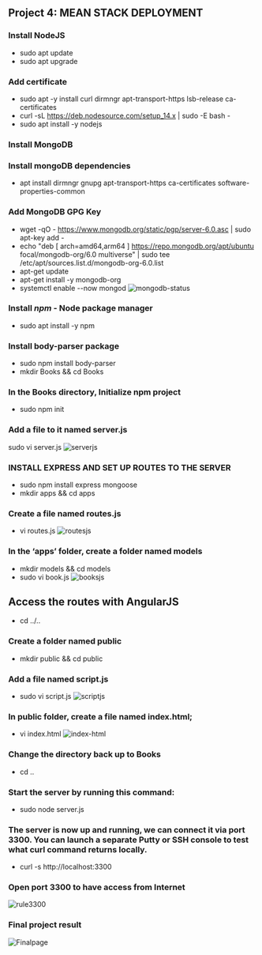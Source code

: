 ## Project 4: MEAN STACK DEPLOYMENT
### Install NodeJS
* sudo apt update
* sudo apt upgrade
### Add certificate
* sudo apt -y install curl dirmngr apt-transport-https lsb-release ca-certificates
* curl -sL https://deb.nodesource.com/setup_14.x | sudo -E bash -
* sudo apt install -y nodejs
### Install MongoDB
### Install mongoDB dependencies
* apt install dirmngr gnupg apt-transport-https ca-certificates software-properties-common
### Add MongoDB GPG Key
* wget -qO - https://www.mongodb.org/static/pgp/server-6.0.asc | sudo apt-key add -
* echo "deb [ arch=amd64,arm64 ] https://repo.mongodb.org/apt/ubuntu focal/mongodb-org/6.0 multiverse" | sudo tee /etc/apt/sources.list.d/mongodb-org-6.0.list
* apt-get update
* apt-get install -y mongodb-org
* systemctl enable --now  mongod
![mongodb-status](./images/mongodb-status.png)
### Install *npm* - Node package manager
* sudo apt install -y npm
### Install body-parser package
* sudo npm install body-parser
* mkdir Books && cd Books
### In the Books directory, Initialize npm project
* sudo npm init
### Add a file to it named server.js
sudo vi server.js
![serverjs](./images/server.js.png)
### INSTALL EXPRESS AND SET UP ROUTES TO THE SERVER
* sudo npm install express mongoose
* mkdir apps && cd apps
### Create a file named routes.js
* vi routes.js
![routesjs](./images/routesjs.png)
### In the ‘apps’ folder, create a folder named models
* mkdir models && cd models
* sudo vi book.js
![booksjs](./images/booksjs.png)
## Access the routes with AngularJS
* cd ../..
### Create a folder named public
* mkdir public && cd public
### Add a file named script.js
* sudo vi script.js
![scriptjs](./images/scriptjs.png)
### In public folder, create a file named index.html;
* vi index.html
![index-html](./images/indexhtml.png)
### Change the directory back up to Books
* cd ..
### Start the server by running this command:
* sudo node server.js
### The server is now up and running, we can connect it via port 3300. You can launch a separate Putty or SSH console to test what curl command returns locally.
* curl -s http://localhost:3300
### Open port 3300 to have access from Internet
![rule3300](./images/rule3300.png)
### Final project result
![Finalpage](./images/final-page.png)
